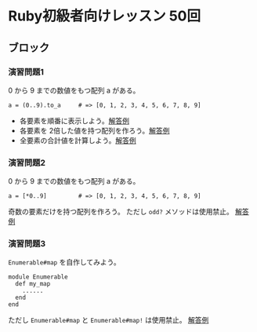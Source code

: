 # Ruby初級者向けレッスン 50回
## ブロック

### 演習問題1
0 から 9 までの数値をもつ配列 a がある。

    a = (0..9).to_a     # => [0, 1, 2, 3, 4, 5, 6, 7, 8, 9]

* 各要素を順番に表示しよう。[解答例](https://github.com/higaki/learn_ruby_kansai_62/blob/master/ex1-1.rb)
* 各要素を 2倍した値を持つ配列を作ろう。[解答例](https://github.com/higaki/learn_ruby_kansai_62/blob/master/ex1-2.rb)
* 全要素の合計値を計算しよう。[解答例](https://github.com/higaki/learn_ruby_kansai_62/blob/master/ex1-3.rb)

### 演習問題2
0 から 9 までの数値をもつ配列 a がある。

    a = [*0..9]         # => [0, 1, 2, 3, 4, 5, 6, 7, 8, 9]

奇数の要素だけを持つ配列を作ろう。
ただし `odd?` メソッドは使用禁止。
[解答例](https://github.com/higaki/learn_ruby_kansai_62/blob/master/ex2.rb)

### 演習問題3
`Enumerable#map` を自作してみよう。

    module Enumerable
      def my_map
        ......
      end
    end

ただし `Enumerable#map` と `Enumerable#map!` は使用禁止。
[解答例](https://github.com/higaki/learn_ruby_kansai_62/blob/master/ex3.rb)